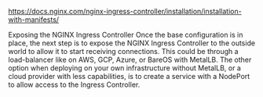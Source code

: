 https://docs.nginx.com/nginx-ingress-controller/installation/installation-with-manifests/

Exposing the NGINX Ingress Controller
Once the base configuration is in place, 
the next step is to expose the NGINX Ingress Controller to the outside world to allow it to start receiving connections. 
This could be through a load-balancer like on AWS, GCP, Azure, or BareOS with MetalLB. 
The other option when deploying on your own infrastructure without MetalLB, or a cloud provider with less capabilities, 
is to create a service with a NodePort to allow access to the Ingress Controller.

